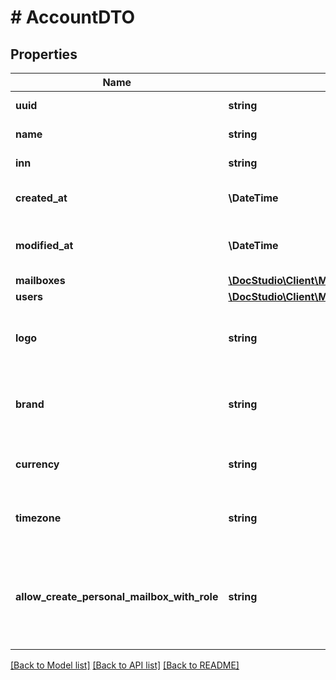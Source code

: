 # # AccountDTO

## Properties

Name | Type | Description | Notes
------------ | ------------- | ------------- | -------------
**uuid** | **string** | Account UUID | [optional]
**name** | **string** | Account Name |
**inn** | **string** | Account TAX number | [optional]
**created_at** | **\DateTime** | Account creation date | [optional]
**modified_at** | **\DateTime** | Account last modification date | [optional]
**mailboxes** | [**\DocStudio\Client\Model\MailboxSimpleDTO[]**](MailboxSimpleDTO.md) |  | [optional]
**users** | [**\DocStudio\Client\Model\AccountUserDTO[]**](AccountUserDTO.md) |  | [optional]
**logo** | **string** | Account logo in base64 format (svg, png, jpeg) | [optional]
**brand** | **string** | Account brand logo in base64 format (svg, png, jpeg) | [optional]
**currency** | **string** | Account currency for billing purposes | [optional]
**timezone** | **string** | Account timezone for billing purposes | [optional]
**allow_create_personal_mailbox_with_role** | **string** | Create personal mailbox for self-registered corporate user with role UUID | [optional]

[[Back to Model list]](../../README.md#models) [[Back to API list]](../../README.md#endpoints) [[Back to README]](../../README.md)
